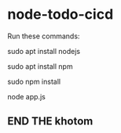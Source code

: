 # node-todo-cicd

Run these commands:

sudo apt install nodejs

sudo apt install npm

sudo npm install

node app.js
## END THE khotom
